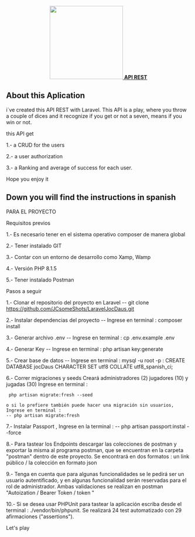 <p align="center"><a href="https://github.com/JCsomeShots/LaravelJocDaus" target="_blank"><img src="https://raw.githubusercontent.com/laravel/art/master/logo-lockup/5%20SVG/2%20CMYK/1%20Full%20Color/laravel-logolockup-cmyk-red.svg" width="200"> <strong>API REST </strong></a></p>



## About this Aplication

i´ve created this API REST with Laravel. 
This API is a play, where you throw a couple of dices and it recognize if you get or not a seven, means if you win or not. 

this API get 

1.- a CRUD for the users

2.- a user authorization 

3.- a Ranking and average of success for each user.


Hope you enjoy it







## Down you will find the instructions in spanish

PARA EL PROYECTO

Requisitos previos 

1.- Es necesario tener en el sistema operativo composer de manera global

2.- Tener instalado GIT

3.- Contar con un entorno de desarrollo como Xamp, Wamp

4.- Versión PHP 8.1.5

5.- Tener instalado Postman

Pasos a seguir

1.- Clonar el repositorio del proyecto en Laravel -- git clone https://github.com/JCsomeShots/LaravelJocDaus.git

2.- Instalar dependencias del proyecto -- Ingrese en terminal : composer install

3.- Generar archivo .env -- Ingrese en terminal : cp .env.example .env

4.- Generar Key -- Ingrese en terminal : php artisan key:generate

5.- Crear base de datos -- Ingrese en terminal : mysql -u root -p : CREATE DATABASE jocDaus CHARACTER SET utf8 COLLATE utf8_spanish_ci;

6.- Correr migraciones y seeds
      Creará administradores (2) jugadores (10) y jugadas (30)  Ingrese en terminal :  

  
     php artisan migrate:fresh --seed
    
    o si lo prefiere también puede hacer una migración sin usuarios, Ingrese en terminal :
    -- php artisan migrate:fresh

7.- Instalar Passport , Ingrese en la terminal : 
    -- php artisan passport:instal --force

8.- Para tastear los Endpoints descargar las colecciones de postman y exportar la misma al programa postman, que se encuentran en la carpeta "postman" dentro de este proyecto. Se encontrará en dos formatos : un link público / la colección en formato json

9.- Tenga en cuenta que para algunas funcionalidades se le pedirá ser un usuario autentificado, y en algunas funcionalidad serán reservadas para el rol de administrador. Ambas validaciones se realizan en postman "Autoization / Bearer Token / token "

10.- Si se desea usar PHPUnit para tastear la aplicación escriba desde el terminal : ./vendor/bin/phpunit. Se realizará 24 test automatizado con 29 afirmaciones ("assertions").

Let's play
